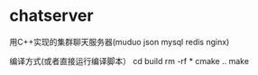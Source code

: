 # chatserver
用C++实现的集群聊天服务器(muduo json mysql redis nginx)

编译方式(或者直接运行编译脚本）
cd build
rm -rf *
cmake ..
make


